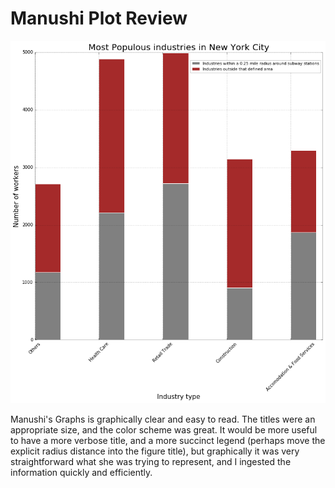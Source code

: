 # Manushi Plot Review

![Alt text](PUI_HW8Manushi.png)

Manushi's Graphs is graphically clear and easy to read.  The titles were an appropriate size, and the color scheme was great.  It would be more useful to have a more verbose title, and a more succinct legend (perhaps move the explicit radius distance into the figure title), but graphically it was very straightforward what she was trying to represent, and I ingested the information quickly and efficiently.